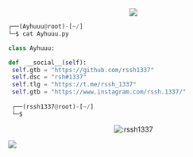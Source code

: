 <!-- <p align=center><img width=90% src="banner.gif"></img></p> -->
<div align="center">
    <a href="https://discord.com/users/830512569122160721" title="Discord Account"><img src="https://lanyard-profile-readme.vercel.app/api/830512569122160721"></a>
</div>

```python
┌──(Ayhuuu@root)-[~/]
└─$ cat Ayhuuu.py

class Ayhuuu:

def  __social__(self):
 self.gtb = "https://github.com/rssh1337"
 self.dsc = "rsh#1337"
 self.tlg = "https://t.me/rssh_1337"
 self.gtb = "https://www.instagram.com/rssh.1337/"
  
 ┌──(rssh1337@root)-[~/]
 └─$
```
<p align="center"><img src="https://count.getloli.com/get/@:Ayhuuu" alt=":rssh1337" /></p>

 



















![](https://raw.githubusercontent.com/Sutil/Sutil/2b2fad3bf54522bb30c8c170591fc68ff51b69e6/github-contribution-grid-snake2.svg)




